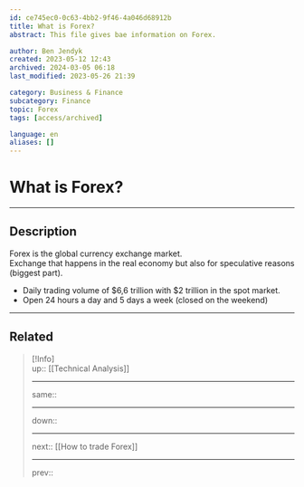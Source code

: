 ```yaml
---
id: ce745ec0-0c63-4bb2-9f46-4a046d68912b
title: What is Forex?
abstract: This file gives bae information on Forex.

author: Ben Jendyk
created: 2023-05-12 12:43
archived: 2024-03-05 06:18
last_modified: 2023-05-26 21:39

category: Business & Finance 
subcategory: Finance
topic: Forex
tags: [access/archived]

language: en
aliases: []
---
```


# What is Forex?

---

## Description

Forex is the global currency exchange market.  
Exchange that happens in the real economy but also for speculative reasons (biggest part). 

- Daily trading volume of $6,6 trillion with $2 trillion in the spot market.
- Open 24 hours a day and 5 days a week (closed on the weekend)

---

## Related

> [!Info]  
> up:: [[Technical Analysis]]
> - ---
> same::
> - ---
> down::
> - ---
> next:: [[How to trade Forex]]
> - ---
> prev::
